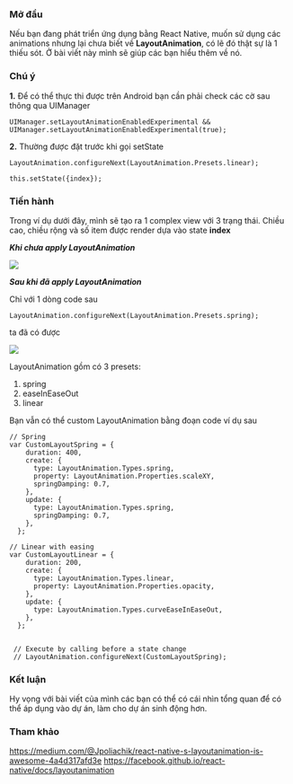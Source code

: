 ### Mở đầu 
Nếu bạn đang phát triển ứng dụng bằng React Native, muốn sử dụng các animations nhưng lại chưa biết về **LayoutAnimation**, có lẽ đó thật sự là 1 thiếu sót. Ở bài viết này mình sẽ giúp các bạn hiểu thêm về nó.
### Chú ý
**1.** Để có thể thực thi được trên Android bạn cần phải check các cờ sau thông qua UIManager 
```
UIManager.setLayoutAnimationEnabledExperimental && UIManager.setLayoutAnimationEnabledExperimental(true);
```
**2.** Thường được đặt trước khi gọi setState 
```
LayoutAnimation.configureNext(LayoutAnimation.Presets.linear);

this.setState({index});
```

### Tiến hành 
Trong ví dụ dưới đây, mình sẽ tạo ra 1 complex view với 3 trạng thái. Chiều cao, chiều rộng và số item được render dựa vào state **index** 

***Khi chưa apply LayoutAnimation***

![](https://cdn-images-1.medium.com/max/600/1*y2xXWMHw2B-EeF4j0GtNHg.gif)

***Sau khi đã apply LayoutAnimation***

Chỉ với 1 dòng code sau
```
LayoutAnimation.configureNext(LayoutAnimation.Presets.spring);
```

ta đã có được 

![](https://cdn-images-1.medium.com/max/600/1*2AstNM8YGZjooCJILlLhqg.gif)

LayoutAnimation gồm có 3 presets:
 
 1.  spring 
 2.  easeInEaseOut
 3.  linear

Bạn vẫn có thể custom LayoutAnimation bằng đoạn code ví dụ sau 

```
// Spring 
var CustomLayoutSpring = {
    duration: 400,
    create: {
      type: LayoutAnimation.Types.spring,
      property: LayoutAnimation.Properties.scaleXY,
      springDamping: 0.7,
    },
    update: {
      type: LayoutAnimation.Types.spring,
      springDamping: 0.7,
    },
  };
  
// Linear with easing
var CustomLayoutLinear = {
    duration: 200,
    create: {
      type: LayoutAnimation.Types.linear,
      property: LayoutAnimation.Properties.opacity,
    },
    update: {
      type: LayoutAnimation.Types.curveEaseInEaseOut,
    },
  };
  
 
 // Execute by calling before a state change
 // LayoutAnimation.configureNext(CustomLayoutSpring);
```

### Kết luận 
Hy vọng với bài viết của mình các bạn có thể có cái nhìn tổng quan để có thể áp dụng vào dự án, làm cho dự án sinh động hơn.

### Tham khảo 
https://medium.com/@Jpoliachik/react-native-s-layoutanimation-is-awesome-4a4d317afd3e
https://facebook.github.io/react-native/docs/layoutanimation